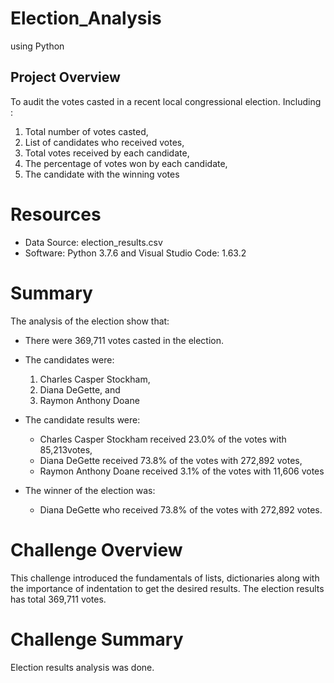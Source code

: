 # Election_Analysis
using Python

## Project Overview
To audit the votes casted in a recent local congressional election. Including :
  1. Total number of votes casted, 
  2. List of candidates who received votes,
  3. Total votes received by each candidate,
  4. The percentage of votes won by each candidate,
  5. The candidate with the winning votes 

# Resources
- Data Source: election_results.csv
- Software: Python 3.7.6 and Visual Studio Code: 1.63.2

# Summary 
The analysis of the election show that:
- There were 369,711 votes casted in the election. 
- The candidates were:
    1. Charles Casper Stockham, 
    2. Diana DeGette, and 
    3. Raymon Anthony Doane
 - The candidate results were: 
    - Charles Casper Stockham received 23.0% of the votes with 85,213votes,
    - Diana DeGette received 73.8% of the votes with 272,892 votes,
    - Raymon Anthony Doane received 3.1% of the votes with 11,606 votes

- The winner of the election was: 
  -   Diana DeGette who received 73.8% of the votes with 272,892 votes.

# Challenge Overview
This challenge introduced the fundamentals of lists, dictionaries along with the importance of indentation to get the desired results. The election results has total 369,711 votes. 

# Challenge Summary
Election results analysis was done.
